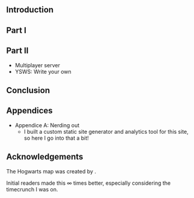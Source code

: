 ## Introduction

## Part I

## Part II

* Multiplayer server
* YSWS: Write your own

## Conclusion

## Appendices

* Appendice A: Nerding out
  * I built a custom static site generator and analytics tool for this site, so here I go into that a bit!

## Acknowledgements

The Hogwarts map was created by []().

Initial readers made this ∞ times better, especially considering the timecrunch I was on.